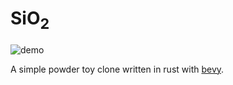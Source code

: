 # SiO<sub>2</sub> #

![demo](img/demo.gif)

A simple powder toy clone written in rust with [bevy](https://bevyengine.org/).